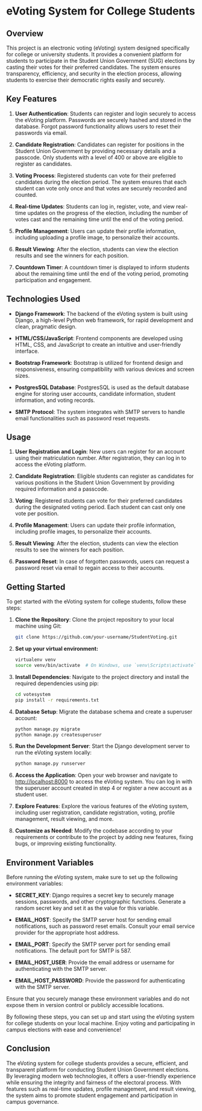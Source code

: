 # eVoting System for College Students

## Overview

This project is an electronic voting (eVoting) system designed specifically for college or university students. It provides a convenient platform for students to participate in the Student Union Government (SUG) elections by casting their votes for their preferred candidates. The system ensures transparency, efficiency, and security in the election process, allowing students to exercise their democratic rights easily and securely.

## Key Features

1. **User Authentication**: Students can register and login securely to access the eVoting platform. Passwords are securely hashed and stored in the database. Forgot password functionality allows users to reset their passwords via email.

2. **Candidate Registration**: Candidates can register for positions in the Student Union Government by providing necessary details and a passcode. Only students with a level of 400 or above are eligible to register as candidates.

3. **Voting Process**: Registered students can vote for their preferred candidates during the election period. The system ensures that each student can vote only once and that votes are securely recorded and counted.

4. **Real-time Updates**: Students can log in, register, vote, and view real-time updates on the progress of the election, including the number of votes cast and the remaining time until the end of the voting period.

5. **Profile Management**: Users can update their profile information, including uploading a profile image, to personalize their accounts.

6. **Result Viewing**: After the election, students can view the election results and see the winners for each position.

7. **Countdown Timer**: A countdown timer is displayed to inform students about the remaining time until the end of the voting period, promoting participation and engagement.

## Technologies Used

- **Django Framework**: The backend of the eVoting system is built using Django, a high-level Python web framework, for rapid development and clean, pragmatic design.

- **HTML/CSS/JavaScript**: Frontend components are developed using HTML, CSS, and JavaScript to create an intuitive and user-friendly interface.

- **Bootstrap Framework**: Bootstrap is utilized for frontend design and responsiveness, ensuring compatibility with various devices and screen sizes.

- **PostgresSQL Database**: PostgresSQL is used as the default database engine for storing user accounts, candidate information, student information, and voting records.

- **SMTP Protocol**: The system integrates with SMTP servers to handle email functionalities such as password reset requests.

## Usage

1. **User Registration and Login**: New users can register for an account using their matriculation number. After registration, they can log in to access the eVoting platform.

2. **Candidate Registration**: Eligible students can register as candidates for various positions in the Student Union Government by providing required information and a passcode.

3. **Voting**: Registered students can vote for their preferred candidates during the designated voting period. Each student can cast only one vote per position.

4. **Profile Management**: Users can update their profile information, including profile images, to personalize their accounts.

5. **Result Viewing**: After the election, students can view the election results to see the winners for each position.

6. **Password Reset**: In case of forgotten passwords, users can request a password reset via email to regain access to their accounts.

## Getting Started

To get started with the eVoting system for college students, follow these steps:

1. **Clone the Repository**: Clone the project repository to your local machine using Git:

    ```bash
    git clone https://github.com/your-username/StudentVoting.git
    ```

2. **Set up your virtual environment:**

    ```bash
    virtualenv venv
    source venv/bin/activate  # On Windows, use `venv\Scripts\activate`
    ```

3. **Install Dependencies**: Navigate to the project directory and install the required dependencies using pip:

    ```bash
    cd votesystem
    pip install -r requirements.txt
    ```

4. **Database Setup**: Migrate the database schema and create a superuser account:

    ```bash
    python manage.py migrate
    python manage.py createsuperuser
    ```

5. **Run the Development Server**: Start the Django development server to run the eVoting system locally:

    ```bash
    python manage.py runserver
    ```

6. **Access the Application**: Open your web browser and navigate to [http://localhost:8000](http://localhost:8000) to access the eVoting system. You can log in with the superuser account created in step 4 or register a new account as a student user.

7. **Explore Features**: Explore the various features of the eVoting system, including user registration, candidate registration, voting, profile management, result viewing, and more.

8. **Customize as Needed**: Modify the codebase according to your requirements or contribute to the project by adding new features, fixing bugs, or improving existing functionality.

## Environment Variables

Before running the eVoting system, make sure to set up the following environment variables:

- **SECRET_KEY**: Django requires a secret key to securely manage sessions, passwords, and other cryptographic functions. Generate a random secret key and set it as the value for this variable.

- **EMAIL_HOST**: Specify the SMTP server host for sending email notifications, such as password reset emails. Consult your email service provider for the appropriate host address.

- **EMAIL_PORT**: Specify the SMTP server port for sending email notifications. The default port for SMTP is 587.

- **EMAIL_HOST_USER**: Provide the email address or username for authenticating with the SMTP server.

- **EMAIL_HOST_PASSWORD**: Provide the password for authenticating with the SMTP server.

Ensure that you securely manage these environment variables and do not expose them in version control or publicly accessible locations.


By following these steps, you can set up and start using the eVoting system for college students on your local machine. Enjoy voting and participating in campus elections with ease and convenience!

## Conclusion

The eVoting system for college students provides a secure, efficient, and transparent platform for conducting Student Union Government elections. By leveraging modern web technologies, it offers a user-friendly experience while ensuring the integrity and fairness of the electoral process. With features such as real-time updates, profile management, and result viewing, the system aims to promote student engagement and participation in campus governance.
